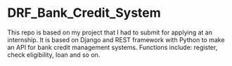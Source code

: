 # DRF_Bank_Credit_System
 This repo is based on my project that I had to submit for applying at an internship. It is based on Django and REST framework with Python to make an API for bank credit management systems. Functions include: register, check eligibility, loan and so on.
